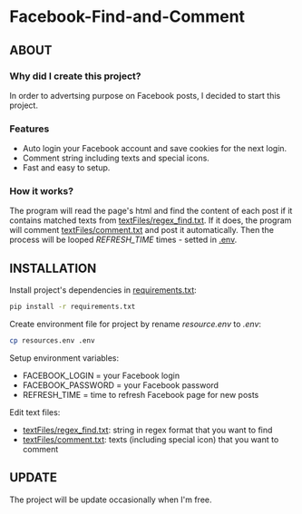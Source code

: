 # Facebook-Find-and-Comment
## ABOUT
### Why did I create this project?
In order to advertsing purpose on Facebook posts, I decided to start this project.
### Features
- Auto login your Facebook account and save cookies for the next login.
- Comment string including texts and special icons.
- Fast and easy to setup.
### How it works?
The program will read the page's html and find the content of each post if it contains matched texts from [textFiles/regex_find.txt](https://github.com/datdadev/Facebook-Find-and-Comment/blob/main/textFiles/regex_find.txt).
If it does, the program will comment [textFiles/comment.txt](https://github.com/datdadev/Facebook-Find-and-Comment/blob/main/textFiles/comment.txt) and post it automatically.
Then the process will be looped *REFRESH_TIME* times - setted in [.env](https://github.com/datdadev/Facebook-Find-and-Comment/blob/main/sources.env).
## INSTALLATION
Install project's dependencies in [requirements.txt](https://github.com/datdadev/Auto-Find-and-Comment/blob/main/requirements.txt):

```bash
pip install -r requirements.txt
```
Create environment file for project by rename *resource.env* to *.env*:

```bash
cp resources.env .env
```
Setup environment variables:
- FACEBOOK_LOGIN = your Facebook login
- FACEBOOK_PASSWORD = your Facebook password
- REFRESH_TIME = time to refresh Facebook page for new posts

Edit text files:

- [textFiles/regex_find.txt](https://github.com/datdadev/Facebook-Find-and-Comment/blob/main/textFiles/regex_find.txt): string in regex format that you want to find
- [textFiles/comment.txt](https://github.com/datdadev/Facebook-Find-and-Comment/blob/main/textFiles/comment.txt): texts (including special icon) that you want to comment
## UPDATE
The project will be update occasionally when I'm free.
